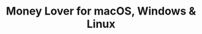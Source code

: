 ---
name: Money Lover
url: 'https://web.moneylover.me'
category: Finance
title: 'Money Lover for macOS, Windows & Linux'
key: money-lover

---